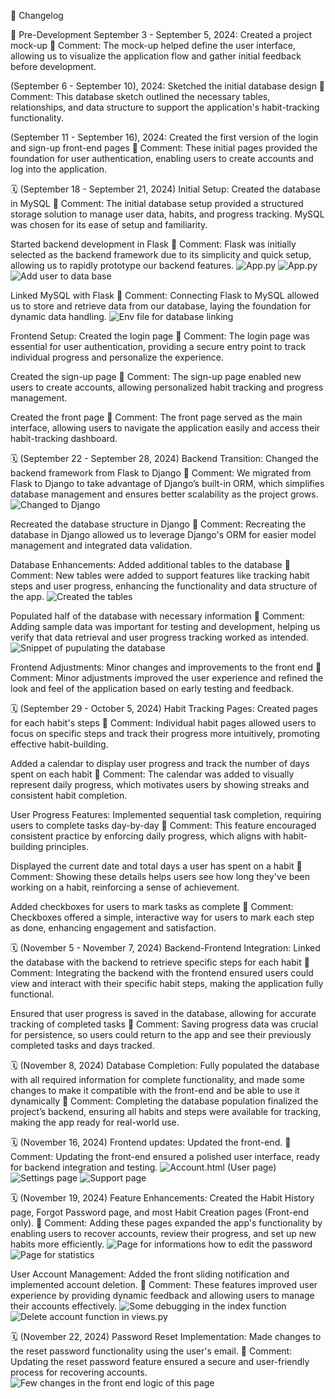 📅 Changelog

🚀 Pre-Development
September 3 - September 5, 2024:
Created a project mock-up
💬 Comment: The mock-up helped define the user interface, allowing us to visualize the application flow and gather initial feedback before development.

(September 6 - September 10), 2024:
Sketched the initial database design
💬 Comment: This database sketch outlined the necessary tables, relationships, and data structure to support the application's habit-tracking functionality.

(September 11 - September 16), 2024:
Created the first version of the login and sign-up front-end pages
💬 Comment: These initial pages provided the foundation for user authentication, enabling users to create accounts and log into the application.

🗓️ (September 18 - September 21, 2024)
Initial Setup:
Created the database in MySQL
💬 Comment: The initial database setup provided a structured storage solution to manage user data, habits, and progress tracking. MySQL was chosen for its ease of setup and familiarity.

Started backend development in Flask
💬 Comment: Flask was initially selected as the backend framework due to its simplicity and quick setup, allowing us to rapidly prototype our backend features.
![App.py](/images/image4.png)
![App.py](/images/image5.png)
![Add user to data base](/images/image6.png)

Linked MySQL with Flask
💬 Comment: Connecting Flask to MySQL allowed us to store and retrieve data from our database, laying the foundation for dynamic data handling.
![Env file for database linking](/images/image7.png)

Frontend Setup:
Created the login page
💬 Comment: The login page was essential for user authentication, providing a secure entry point to track individual progress and personalize the experience.

Created the sign-up page
💬 Comment: The sign-up page enabled new users to create accounts, allowing personalized habit tracking and progress management.

Created the front page
💬 Comment: The front page served as the main interface, allowing users to navigate the application easily and access their habit-tracking dashboard.

🗓️ (September 22 - September 28, 2024)
Backend Transition:
Changed the backend framework from Flask to Django
💬 Comment: We migrated from Flask to Django to take advantage of Django’s built-in ORM, which simplifies database management and ensures better scalability as the project grows.
![Changed to Django](/images/image8.png)

Recreated the database structure in Django
💬 Comment: Recreating the database in Django allowed us to leverage Django's ORM for easier model management and integrated data validation.

Database Enhancements:
Added additional tables to the database
💬 Comment: New tables were added to support features like tracking habit steps and user progress, enhancing the functionality and data structure of the app.
![Created the tables](/images/image9.png)

Populated half of the database with necessary information
💬 Comment: Adding sample data was important for testing and development, helping us verify that data retrieval and user progress tracking worked as intended.
![Snippet of pupulating the database](/images/image10.png)

Frontend Adjustments:
Minor changes and improvements to the front end
💬 Comment: Minor adjustments improved the user experience and refined the look and feel of the application based on early testing and feedback.

🗓️ (September 29 - October 5, 2024)
Habit Tracking Pages:
Created pages for each habit's steps
💬 Comment: Individual habit pages allowed users to focus on specific steps and track their progress more intuitively, promoting effective habit-building.

Added a calendar to display user progress and track the number of days spent on each habit
💬 Comment: The calendar was added to visually represent daily progress, which motivates users by showing streaks and consistent habit completion.

User Progress Features:
Implemented sequential task completion, requiring users to complete tasks day-by-day
💬 Comment: This feature encouraged consistent practice by enforcing daily progress, which aligns with habit-building principles.

Displayed the current date and total days a user has spent on a habit
💬 Comment: Showing these details helps users see how long they've been working on a habit, reinforcing a sense of achievement.

Added checkboxes for users to mark tasks as complete
💬 Comment: Checkboxes offered a simple, interactive way for users to mark each step as done, enhancing engagement and satisfaction.

🗓️ (November 5 - November 7, 2024)
Backend-Frontend Integration:
Linked the database with the backend to retrieve specific steps for each habit
💬 Comment: Integrating the backend with the frontend ensured users could view and interact with their specific habit steps, making the application fully functional.

Ensured that user progress is saved in the database, allowing for accurate tracking of completed tasks
💬 Comment: Saving progress data was crucial for persistence, so users could return to the app and see their previously completed tasks and days tracked.

🗓️ (November 8, 2024)
Database Completion:
Fully populated the database with all required information for complete functionality, and made some changes to make it compatible with the front-end and be able to use it dynamically
💬 Comment: Completing the database population finalized the project’s backend, ensuring all habits and steps were available for tracking, making the app ready for real-world use.

🗓️ (November 16, 2024)
Frontend updates:
Updated the front-end.
💬 Comment: Updating the front-end  ensured a polished user interface, ready for backend integration and testing.
![Account.html (User page)](/images/image11.png)
![Settings page](/images/image12.png)
![Support page](/images/image13.png)

🗓️ (November 19, 2024)
Feature Enhancements:
Created the Habit History page, Forgot Password page, and most Habit Creation pages (Front-end only).
💬 Comment: Adding these pages expanded the app's functionality by enabling users to recover accounts, review their progress, and set up new habits more efficiently.
![Page for informations how to edit the password](/images/image14.png)
![Page for statistics](/images/image15.png)

User Account Management:
Added the front sliding notification and implemented account deletion.
💬 Comment: These features improved user experience by providing dynamic feedback and allowing users to manage their accounts effectively.
![Some debugging in the index function](/images/image16.png)
![Delete account function in views.py](/images/image17.png)

🗓️ (November 22, 2024)
Password Reset Implementation:
Made changes to the reset password functionality using the user's email.
💬 Comment: Updating the reset password feature ensured a secure and user-friendly process for recovering accounts.
![Few changes in the front end logic of this page](/images/image18.png)
